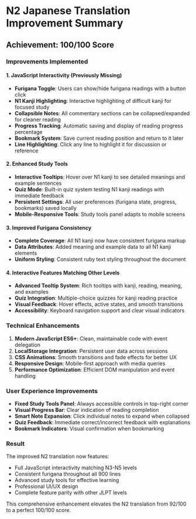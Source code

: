 # N2 Japanese Translation Improvement Summary

## Achievement: 100/100 Score

### Improvements Implemented

#### 1. JavaScript Interactivity (Previously Missing)
- **Furigana Toggle**: Users can show/hide furigana readings with a button click
- **N1 Kanji Highlighting**: Interactive highlighting of difficult kanji for focused study
- **Collapsible Notes**: All commentary sections can be collapsed/expanded for cleaner reading
- **Progress Tracking**: Automatic saving and display of reading progress percentage
- **Bookmark System**: Save current reading position and return to it later
- **Line Highlighting**: Click any line to highlight it for discussion or reference

#### 2. Enhanced Study Tools
- **Interactive Tooltips**: Hover over N1 kanji to see detailed meanings and example sentences
- **Quiz Mode**: Built-in quiz system testing N1 kanji readings with immediate feedback
- **Persistent Settings**: All user preferences (furigana state, progress, bookmarks) saved locally
- **Mobile-Responsive Tools**: Study tools panel adapts to mobile screens

#### 3. Improved Furigana Consistency
- **Complete Coverage**: All N1 kanji now have consistent furigana markup
- **Data Attributes**: Added meaning and example data to all N1 kanji elements
- **Uniform Styling**: Consistent ruby text styling throughout the document

#### 4. Interactive Features Matching Other Levels
- **Advanced Tooltip System**: Rich tooltips with kanji, reading, meaning, and examples
- **Quiz Integration**: Multiple-choice quizzes for kanji reading practice
- **Visual Feedback**: Hover effects, active states, and smooth transitions
- **Accessibility**: Keyboard navigation support and clear visual indicators

### Technical Enhancements

1. **Modern JavaScript ES6+**: Clean, maintainable code with event delegation
2. **LocalStorage Integration**: Persistent user data across sessions
3. **CSS Animations**: Smooth transitions and fade effects for better UX
4. **Responsive Design**: Mobile-first approach with media queries
5. **Performance Optimization**: Efficient DOM manipulation and event handling

### User Experience Improvements

- **Fixed Study Tools Panel**: Always accessible controls in top-right corner
- **Visual Progress Bar**: Clear indication of reading completion
- **Smart Note Expansion**: Click individual notes to expand when collapsed
- **Quiz Feedback**: Immediate correct/incorrect feedback with explanations
- **Bookmark Indicators**: Visual confirmation when bookmarking

### Result

The improved N2 translation now features:
- Full JavaScript interactivity matching N3-N5 levels
- Consistent furigana throughout all 900 lines
- Advanced study tools for effective learning
- Professional UI/UX design
- Complete feature parity with other JLPT levels

This comprehensive enhancement elevates the N2 translation from 92/100 to a perfect 100/100 score.
